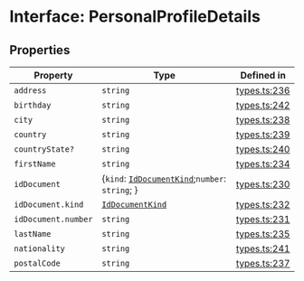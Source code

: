 # Interface: PersonalProfileDetails

## Properties

| Property | Type | Defined in |
| ------ | ------ | ------ |
| `address` | `string` | [types.ts:236](https://github.com/monerium/js-monorepo/blob/main/packages/sdk/src/types.ts#L236) |
| `birthday` | `string` | [types.ts:242](https://github.com/monerium/js-monorepo/blob/main/packages/sdk/src/types.ts#L242) |
| `city` | `string` | [types.ts:238](https://github.com/monerium/js-monorepo/blob/main/packages/sdk/src/types.ts#L238) |
| `country` | `string` | [types.ts:239](https://github.com/monerium/js-monorepo/blob/main/packages/sdk/src/types.ts#L239) |
| `countryState?` | `string` | [types.ts:240](https://github.com/monerium/js-monorepo/blob/main/packages/sdk/src/types.ts#L240) |
| `firstName` | `string` | [types.ts:234](https://github.com/monerium/js-monorepo/blob/main/packages/sdk/src/types.ts#L234) |
| `idDocument` | \{`kind`: [`IdDocumentKind`](/docs/packages/sdk/enumerations/IdDocumentKind.md);`number`: `string`; \} | [types.ts:230](https://github.com/monerium/js-monorepo/blob/main/packages/sdk/src/types.ts#L230) |
| `idDocument.kind` | [`IdDocumentKind`](/docs/packages/sdk/enumerations/IdDocumentKind.md) | [types.ts:232](https://github.com/monerium/js-monorepo/blob/main/packages/sdk/src/types.ts#L232) |
| `idDocument.number` | `string` | [types.ts:231](https://github.com/monerium/js-monorepo/blob/main/packages/sdk/src/types.ts#L231) |
| `lastName` | `string` | [types.ts:235](https://github.com/monerium/js-monorepo/blob/main/packages/sdk/src/types.ts#L235) |
| `nationality` | `string` | [types.ts:241](https://github.com/monerium/js-monorepo/blob/main/packages/sdk/src/types.ts#L241) |
| `postalCode` | `string` | [types.ts:237](https://github.com/monerium/js-monorepo/blob/main/packages/sdk/src/types.ts#L237) |
